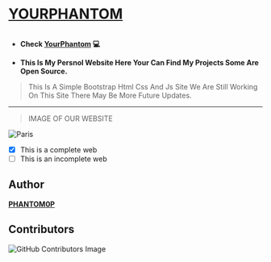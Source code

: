 # [YOURPHANTOM](https://www.yourphantom.co.in)

<img src="https://camo.githubusercontent.com/43a182459c67f169261a556d76805a697d1ac7d390b5b5a2b7e476773e2882c3/68747470733a2f2f696d672e736869656c64732e696f2f62616467652f56657273696f6e2d312e302e302d627269676874677265656e3f7374796c653d666f722d7468652d6261646765266c6f676f3d6170707665796f72" alt="">

* **Check [YourPhantom](https://www.yourphantom.co.in) 💻**

* **This Is My Persnol Website Here Your Can Find My Projects Some Are Open Source.**

> This Is A Simple Bootstrap Html Css And Js Site We Are Still Working On This Site There May Be More Future Updates.

---

> IMAGE OF OUR WEBSITE
 

<img src="https://raw.githubusercontent.com/PHANTOM0P/PersonalPortfolio-V2/main/assets/images/sample.png" alt="Paris">

- [X] This is a complete web
- [ ] This is an incomplete web

## Author

**[PHANTOM0P](https://www.yourphantom.co.in/about/)**

## Contributors

![GitHub Contributors Image](https://contrib.rocks/image?repo=PHANTOM0P/YOURPHANTOM.CO.IN)
